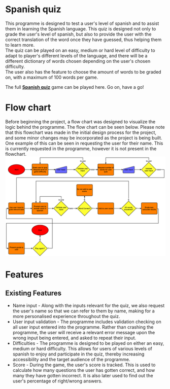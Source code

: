 # Spanish quiz
This programme is designed to test a user's level of spanish and to assist them in learning the Spanish language. This quiz is designed not only to grade the user's level of spanish, but also to provide the user with the correct translation of the word once they have guessed, thus helping them to learn more.  
The quiz can be played on an easy, medium or hard level of difficulty to adapt to player's different levels of the language, and there will be a different dictionary of words chosen depending on the user's chosen difficulty.  
The user also has the feature to choose the amount of words to be graded on, with a maximum of 100 words per game.  

The full **[Spanish quiz](<!-- Add Heroku project link here later -->)** game can be played here. Go on, have a go!
# Flow chart
Before beginning the project, a flow chart was designed to visualize the logic behind the programme. The flow chart can be seen below. Please note that this flowchart was made in the initial design process for the project, and some minor changes may be incorporated as the project is being built. One example of this can be seen in requesting the user for their name. This is currently requested in the programme, however it is not present in the flowchart.  
![Spanish quiz flowchart](assets/flow-charts/spanish-quiz-flowchart.drawio.png "Spanish quiz flowchart")

# Features
## Existing Features
 - Name input - Along with the inputs relevant for the quiz, we also request the user's name so that we can refer to them by name, making for a more personalised experience throughout the quiz.
 - User input validation - The programme includes validation checking on all user input entered into the programme. Rather than crashing the programme, the user will receive a relevant error message upon the wrong input being entered, and asked to repeat their input.
 - Difficulties - The programme is designed to be played on either an easy, medium or hard difficulty. This allows for users of various levels of spanish to enjoy and participate in the quiz, thereby increasing accessibility and the target audience of the programme.
 - Score - During the game, the user's score is tracked. This is used to calculate how many questions the user has gotten correct, and how many they have gotten incorrect. It is also later used to find out the user's percentage of right/wrong answers.
<!-- ![CI logo](https://codeinstitute.s3.amazonaws.com/fullstack/ci_logo_small.png)

Welcome Conor,

This is the Code Institute student template for deploying your third portfolio project, the Python command-line project. The last update to this file was: **August 17, 2021**

## Reminders

* Your code must be placed in the `run.py` file
* Your dependencies must be placed in the `requirements.txt` file
* Do not edit any of the other files or your code may not deploy properly

## Creating the Heroku app

When you create the app, you will need to add two buildpacks from the _Settings_ tab. The ordering is as follows:

1. `heroku/python`
2. `heroku/nodejs`

You must then create a _Config Var_ called `PORT`. Set this to `8000`

If you have credentials, such as in the Love Sandwiches project, you must create another _Config Var_ called `CREDS` and paste the JSON into the value field.

Connect your GitHub repository and deploy as normal.

## Constraints

The deployment terminal is set to 80 columns by 24 rows. That means that each line of text needs to be 80 characters or less otherwise it will be wrapped onto a second line.

-----
Happy coding! -->